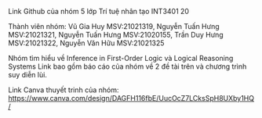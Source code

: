 Link Github của nhóm 5 lớp Trí tuệ nhân tạo INT3401 20 


Thành viên nhóm:
		Vũ Gia Huy MSV:21021319,
		Nguyễn Tuấn Hưng MSV:21021321,
		Nguyễn Tuấn Hưng MSV:21020155,
		Trần Duy Hưng MSV:21021322,
		Nguyễn Văn Hữu MSV:21021325

Nhóm tìm hiểu về Inference in First-Order Logic và Logical Reasoning Systems 
Link bao gồm báo cáo của nhóm về 2 đề tài trên và chương trình suy diễn lùi.

Link Canva thuyết trinh của nhóm: https://www.canva.com/design/DAGFH116fbE/UucOcZ7LCksSpH8UXby1HQ/
